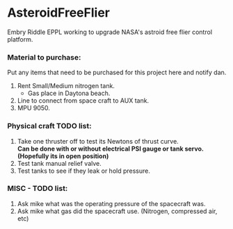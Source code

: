 # AsteroidFreeFlier
Embry Riddle EPPL working to upgrade NASA's astroid free flier control platform.  

### Material to purchase:
Put any items that need to be purchased for this project here and notify dan.  

1. Rent Small/Medium nitrogen tank.
    - Gas place in Daytona beach.
2. Line to connect from space craft to AUX tank.
3. MPU 9050.

### Physical craft TODO list:
1. Take one thruster off to test its Newtons of thrust curve.  
**Can be done with or without electrical PSI gauge or tank servo.(Hopefully its in open position)**  
2. Test tank manual relief valve.  
3. Test tanks to see if they leak or hold pressure.  


### MISC - TODO list:
1. Ask mike what was the operating pressure of the spacecraft was.  
2. Ask mike what gas did the spacecraft use. (Nitrogen, compressed air, etc)  

